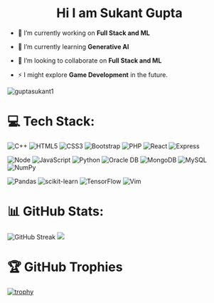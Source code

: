 <h1 align=center>Hi I am Sukant Gupta</h1>

- 🔭 I’m currently working on **Full Stack and ML**

- 🌱 I’m currently learning **Generative AI**

- 👯 I’m looking to collaborate on **Full Stack and ML**

- ⚡ I might explore **Game Development** in the future.

<p align="left"> <img src="https://komarev.com/ghpvc/?username=guptasukant1&label=Profile%20views&color=0e75b6&style=flat" alt="guptasukant1" /> </p>

# 💻 Tech Stack:
![C++](https://img.shields.io/badge/c++-%2300599C.svg?style=for-the-badge&logo=c%2B%2B&logoColor=white) ![HTML5](https://img.shields.io/badge/html5-%23E34F26.svg?style=for-the-badge&logo=html5&logoColor=white) ![CSS3](https://img.shields.io/badge/css3-%231572B6.svg?style=for-the-badge&logo=css3&logoColor=white) ![Bootstrap](https://img.shields.io/badge/bootstrap-%23563D7C.svg?style=for-the-badge&logo=bootstrap&logoColor=white) ![PHP](https://img.shields.io/badge/PHP-777BB4?style=for-the-badge&logo=php&logoColor=white) ![React](https://img.shields.io/badge/-ReactJs-61DAFB?logo=react&logoColor=white&style=for-the-badge) ![Express](https://img.shields.io/badge/express.js-%23404d59.svg?style=for-the-badge&logo=express&logoColor=%2361DAFB) 

![Node](https://img.shields.io/badge/-Nodejs-43853d?style=for-the-badge&logo=Node.js&logoColor=white) ![JavaScript](https://img.shields.io/badge/javascript-%23323330.svg?style=for-the-badge&logo=javascript&logoColor=%23F7DF1E) ![Python](https://img.shields.io/badge/python-3670A0?style=for-the-badge&logo=python&logoColor=ffdd54) ![Oracle DB](https://img.shields.io/badge/Oracle-F80000?style=for-the-badge&logo=Oracle&logoColor=white) ![MongoDB](https://img.shields.io/badge/MongoDB-%234ea94b.svg?style=for-the-badge&logo=mongodb&logoColor=white) ![MySQL](https://img.shields.io/badge/mysql-%2300f.svg?style=for-the-badge&logo=mysql&logoColor=white) ![NumPy](https://img.shields.io/badge/numpy-%23013243.svg?style=for-the-badge&logo=numpy&logoColor=white) 

![Pandas](https://img.shields.io/badge/pandas-%23150458.svg?style=for-the-badge&logo=pandas&logoColor=white) ![scikit-learn](https://img.shields.io/badge/scikit--learn-%23F7931E.svg?style=for-the-badge&logo=scikit-learn&logoColor=white) ![TensorFlow](https://img.shields.io/badge/TensorFlow-%23FF6F00.svg?style=for-the-badge&logo=TensorFlow&logoColor=white) ![Vim](https://img.shields.io/badge/VIM-%2311AB00.svg?&style=for-the-badge&logo=vim&logoColor=white)

# 📊 GitHub Stats:
<!-- <img  src="https://streak-stats.demolab.com?user=guptasukant1&theme=dracula&hide_border=true&card_width=550"/> -->
<!-- <img src="https://streak-stats.demolab.com?user=guptasukant1&theme=neon-palenight&hide_border=true&card_width=550" alt="GitHub Streak" /> -->
<img src="https://streak-stats.demolab.com?user=guptasukant1&theme=radical&hide_border=true&card_width=550" alt="GitHub Streak" />
<!-- <img src="https://github-readme-stats.vercel.app/api/top-langs/?username=guptasukant1&layout=compact&theme=radical" /> -->
<img src="https://github-readme-stats.vercel.app/api?username=guptasukant1&theme=radical&include_all_commits=true&card_width=550&hide_border=true&rank_icon=github"/></br>

# 🏆 GitHub Trophies
[![trophy](https://github-profile-trophy.vercel.app/?username=guptasukant1&theme=radical)](https://github.com/guptasukant1/github-profile-trophy)
